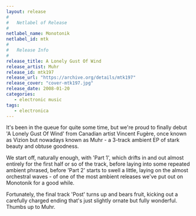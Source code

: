 ```yaml
---
layout: release
#
#   Netlabel of Release
#
netlabel_name: Monotonik
netlabel_id: mtk
#
#   Release Info
#
release_title: A Lonely Gust Of Wind
release_artist: Muhr
release_id: mtk197
release_url: "https://archive.org/details/mtk197"
release_cover: "cover-mtk197.jpg"
release_date: 2008-01-20
categories:
   - electronic music
tags:
   - electronica
---
```

It's been in the queue for quite some time, but we're proud to finally debut 'A Lonely Gust Of Wind' from Canadian artist Vincent Fugère, once known as Vizion but nowadays known as Muhr - a 3-track ambient EP of stark beauty and obtuse goodness.

We start off, naturally enough, with 'Part 1', which drifts in and out almost entirely for the first half or so of the track, before laying into some repeated ambient phrased, before 'Part 2' starts to swell a little, laying on the almost orchestral waves - of one of the most ambient releases we've put out on Monotonik for a good while.

Fortunately, the final track 'Post' turns up and bears fruit, kicking out a carefully charged ending that's just slightly ornate but fully wonderful. Thumbs up to Muhr.
